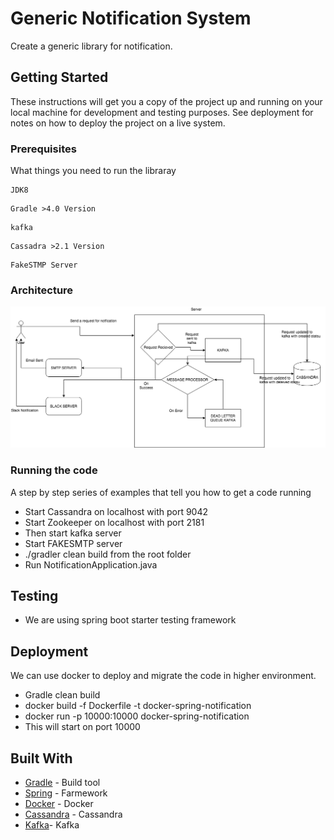 # Generic Notification System

Create a generic library for notification.

## Getting Started

These instructions will get you a copy of the project up and running on your local machine for development and testing purposes. See deployment for notes on how to deploy the project on a live system.

### Prerequisites

What things you need to run the libraray

```
JDK8
```
```
Gradle >4.0 Version
```
```
kafka 
```
```
Cassadra >2.1 Version
```
```
FakeSTMP Server
```
### Architecture
![Alt text](notification.png?raw=true "Optional Title")

### Running the code

A step by step series of examples that tell you how to get a code running

* Start Cassandra on localhost with port 9042 
* Start Zookeeper on localhost with port 2181 
* Then start kafka server
* Start FAKESMTP server
* ./gradler clean build from the root folder
* Run NotificationApplication.java

## Testing
* We are using spring boot starter testing framework

## Deployment
We can use docker to deploy and migrate the code in higher environment.
* Gradle clean build
* docker build -f Dockerfile -t docker-spring-notification
* docker run -p 10000:10000 docker-spring-notification
* This will start on port 10000

## Built With

* [Gradle](https://gradle.org/) - Build tool
* [Spring](https://spring.io/) - Farmework
* [Docker](https://www.docker.com/) - Docker
* [Cassandra](http://cassandra.apache.org/) - Cassandra
* [Kafka](https://kafka.apache.org/)- Kafka
